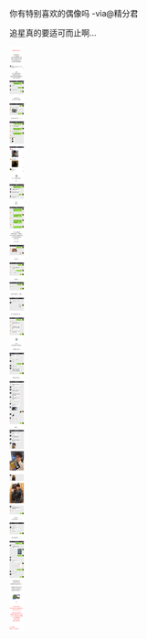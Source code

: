 你有特别喜欢的偶像吗 -via@精分君

追星真的要适可而止啊...

![67140f5f2a754725980c864208246687.jpg](https://raw.githubusercontent.com/wxlzmt/cdn1/master/ext/qw/groups/30061/67140f5f2a754725980c864208246687.jpg)

